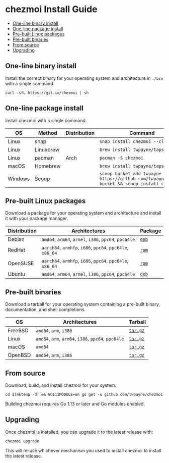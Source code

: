 # chezmoi Install Guide

* [One-line binary install](#one-line-binary-install)
* [One-line package install](#one-line-package-install)
* [Pre-built Linux packages](#pre-built-linux-packages)
* [Pre-built binaries](#pre-built-binaries)
* [From source](#from-source)
* [Upgrading](#upgrading)

## One-line binary install

Install the correct binary for your operating system and architecture in `./bin`
with a single command.

    curl -sfL https://git.io/chezmoi | sh

## One-line package install

Install chezmoi with a single command.

| OS      | Method     | Distribution | Command                                                                                     |
| ------- | ---------- | ------------ | ------------------------------------------------------------------------------------------- |
| Linux   | snap       |              | `snap install chezmoi --classic`                                                            |
| Linux   | Linuxbrew  |              | `brew install twpayne/taps/chezmoi`                                                         |
| Linux   | pacman     | Arch         | `pacman -S chezmoi`                                                                         |
| macOS   | Homebrew   |              | `brew install twpayne/taps/chezmoi`                                                         |
| Windows | Scoop      |              | `scoop bucket add twpayne https://github.com/twpayne/scoop-bucket && scoop install chezmoi` |

## Pre-built Linux packages

Download a package for your operating system and architecture and install it
with your package manager.

| Distribution | Architectures                                             | Package                                                                   |
| ------------ | --------------------------------------------------------- | ------------------------------------------------------------------------- |
| Debian       | `amd64`, `arm64`, `armel`, `i386`, `ppc64`, `ppc64le`     | [`deb`](https://github.com/twpayne/chezmoi/releases/latest)               |
| RedHat       | `aarch64`, `armhfp`, `i686`, `ppc64`, `ppc64le`, `x86_64` | [`rpm`](https://github.com/twpayne/chezmoi/releases/latest)               |
| OpenSUSE     | `aarch64`, `armhfp`, `i686`, `ppc64`, `ppc64le`, `x86_64` | [`rpm`](https://github.com/twpayne/chezmoi/releases/latest)               |
| Ubuntu       | `amd64`, `arm64`, `armel`, `i386`, `ppc64`, `ppc64le`     | [`deb`](https://github.com/twpayne/chezmoi/releases/latest)               |

## Pre-built binaries

Download a tarball for your operating system containing a pre-built binary,
documentation, and shell completions.

| OS         | Architectures                                       | Tarball                                                        |
| ---------- | --------------------------------------------------- | -------------------------------------------------------------- |
| FreeBSD    | `amd64`, `arm`, `i386`                              | [`tar.gz`](https://github.com/twpayne/chezmoi/releases/latest) |
| Linux      | `amd64`, `arm`, `arm64`, `i386`, `ppc64`, `ppc64le` | [`tar.gz`](https://github.com/twpayne/chezmoi/releases/latest) |
| macOS      | `amd64`                                             | [`tar.gz`](https://github.com/twpayne/chezmoi/releases/latest) |
| OpenBSD    | `amd64`, `arm`, `i386`                              | [`tar.gz`](https://github.com/twpayne/chezmoi/releases/latest) |

## From source

Download, build, and install chezmoi for your system:

    cd $(mktemp -d) && GO111MODULE=on go get -u github.com/twpayne/chezmoi

Building chezmoi requires Go 1.13 or later and Go modules enabled.

## Upgrading

Once chezmoi is installed, you can upgrade it to the latest release with:

    chezmoi upgrade

This will re-use whichever mechanism you used to install chezmoi to install the
latest release.
